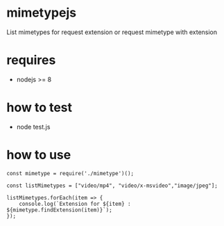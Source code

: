 # mimetypejs
List mimetypes for request extension or request mimetype with extension

# requires
- nodejs >= 8

# how to test
- node test.js

# how to use
```
const mimetype = require('./mimetype')();

const listMimetypes = ["video/mp4", "video/x-msvideo","image/jpeg"];

listMimetypes.forEach(item => {
    console.log(`Extension for ${item} : ${mimetype.findExtension(item)}`);
});

```
